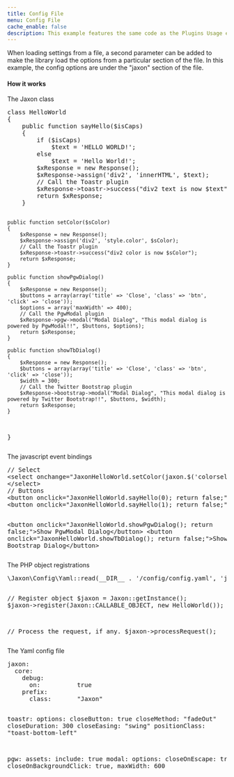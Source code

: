 ```yaml
---
title: Config File
menu: Config File
cache_enable: false
description: This example features the same code as the Plugins Usage example, excepted that the config is loaded from a config file in Yaml format.
---
```


When loading settings from a file, a second parameter can be added to make the library load the options from a particular section of the file.
In this example, the config options are under the "jaxon" section of the file.

<div class="row">
    <div class="col-sm-12">
        <h4 class="page-header">How it works</h4>
<p>The Jaxon class</p>
<pre>
class HelloWorld
{
    public function sayHello($isCaps)
    {
        if ($isCaps)
            $text = 'HELLO WORLD!';
        else
            $text = 'Hello World!';
        $xResponse = new Response();
        $xResponse->assign('div2', 'innerHTML', $text);
        // Call the Toastr plugin
        $xResponse->toastr->success("div2 text is now $text");
        return $xResponse;
    }

    public function setColor($sColor)
    {
        $xResponse = new Response();
        $xResponse->assign('div2', 'style.color', $sColor);
        // Call the Toastr plugin
        $xResponse->toastr->success("div2 color is now $sColor");
        return $xResponse;
    }

    public function showPgwDialog()
    {
        $xResponse = new Response();
        $buttons = array(array('title' => 'Close', 'class' => 'btn', 'click' => 'close'));
        $options = array('maxWidth' => 400);
        // Call the PgwModal plugin
        $xResponse->pgw->modal("Modal Dialog", "This modal dialog is powered by PgwModal!!", $buttons, $options);
        return $xResponse;
    }

    public function showTbDialog()
    {
        $xResponse = new Response();
        $buttons = array(array('title' => 'Close', 'class' => 'btn', 'click' => 'close'));
        $width = 300;
        // Call the Twitter Bootstrap plugin
        $xResponse->bootstrap->modal("Modal Dialog", "This modal dialog is powered by Twitter Bootstrap!!", $buttons, $width);
        return $xResponse;
    }
}
</pre>

<p>The javascript event bindings</p>
<pre>
// Select
&lt;select onchange="JaxonHelloWorld.setColor(jaxon.$('colorselect').value); return false;"&gt;
&lt;/select&gt;
// Buttons
&lt;button onclick="JaxonHelloWorld.sayHello(0); return false;"&gt;Click Me&lt;/button&gt;
&lt;button onclick="JaxonHelloWorld.sayHello(1); return false;"&gt;CLICK ME&lt;/button&gt;

&lt;button onclick="JaxonHelloWorld.showPgwDialog(); return false;"&gt;Show PgwModal Dialog&lt;/button&gt;
&lt;button onclick="JaxonHelloWorld.showTbDialog(); return false;"&gt;Show Twitter Bootstrap Dialog&lt;/button&gt;
</pre>

<p>The PHP object registrations</p>
<pre>
\Jaxon\Config\Yaml::read(__DIR__ . '/config/config.yaml', 'jaxon');

// Register object
$jaxon = Jaxon::getInstance();
$jaxon->register(Jaxon::CALLABLE_OBJECT, new HelloWorld());

// Process the request, if any.
$jaxon->processRequest();
</pre>

<p>The Yaml config file</p>
<pre>
jaxon:
  core:
    debug:
      on:          true
    prefix:
      class:       "Jaxon"
  
  toastr:
    options:
      closeButton: true
      closeMethod: "fadeOut"
      closeDuration:               300
      closeEasing: "swing"
      positionClass:               "toast-bottom-left"
  
  pgw:
    assets:
      include:     true
    modal:
      options:
        closeOnEscape:             true,
        closeOnBackgroundClick:    true,
        maxWidth:  600
</pre>
    </div>
</div>
